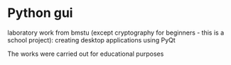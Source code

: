 # Python gui 
laboratory work from bmstu (except cryptography for beginners - this is a school project): creating desktop applications using PyQt

The works were carried out for educational purposes
